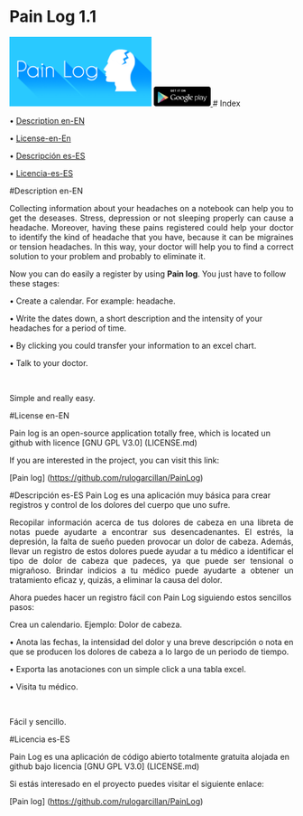 # Pain Log 1.1


<img src="app/src/main/logogrande.png" width="50%">

<a href="https://play.google.com/store/apps/details?id=com.pain.log.painlog">
<img src="app/src/main/getapp.png" width="20%"> </a>
# Index

 • [Description en-EN](https://github.com/rulogarcillan/PainLog/blob/master/README.md#description-en-en)
 
 • [License-en-En](https://github.com/rulogarcillan/PainLog#license-en-en)
 
 • [Descripción es-ES](https://github.com/rulogarcillan/PainLog/blob/master/README.md#descripci%C3%B3n-es-es)
 
 • [Licencia-es-ES](https://github.com/rulogarcillan/PainLog#licencia-es-es)


#Description en-EN
<p align="justify"> 
Collecting information about your headaches on a notebook can help you to get the deseases. Stress, depression or not sleeping properly can cause a headache. Moreover, having these pains registered could help your doctor to identify the kind of headache that you have, because it can be migraines or tension headaches. In this way, your doctor will help you to find a correct solution to your problem and probably to eliminate it.
</p>

Now you can do easily a register by using <b>Pain log</b>. You just have to follow these stages:

• Create a calendar. For example: headache.

• Write the dates down, a short description and the intensity of your headaches for a period of time.

• By clicking you could transfer your information to an excel chart.

• Talk to your doctor.

<br/>

Simple and really easy.

#License en-EN

Pain log is an open-source application totally free, which is located un github with licence  [GNU GPL V3.0] (LICENSE.md)

If you are interested in the project, you can visit this link:

[Pain log] (https://github.com/rulogarcillan/PainLog)


#Descripción es-ES
Pain Log es una aplicación muy básica para crear registros y control de los dolores del cuerpo que uno sufre.

<p align="justify"> 
Recopilar información acerca de tus dolores de cabeza en una libreta de notas puede ayudarte a encontrar sus desencadenantes. El estrés, la depresión, la falta de sueño pueden provocar un dolor de cabeza. Además, llevar un registro de estos dolores puede ayudar a tu médico a identificar el tipo de dolor de cabeza que padeces, ya que puede ser tensional o migrañoso. Brindar indicios a tu médico puede ayudarte a obtener un tratamiento eficaz y, quizás, a eliminar la causa del dolor.</p>

Ahora puedes hacer un registro fácil con Pain Log siguiendo estos sencillos pasos:

 Crea un calendario. Ejemplo: Dolor de cabeza.

• Anota las fechas, la intensidad del dolor y una breve descripción o nota en que se producen los dolores de cabeza a lo largo de un periodo de tiempo.

• Exporta las anotaciones con un simple click a una tabla excel.

• Visita tu médico.

<br/>

Fácil y sencillo.

#Licencia es-ES

Pain Log es una aplicación de código abierto totalmente gratuita alojada en github bajo licencia  [GNU GPL V3.0] (LICENSE.md) 

Si estás interesado en el proyecto puedes visitar el siguiente enlace:

[Pain log] (https://github.com/rulogarcillan/PainLog)


